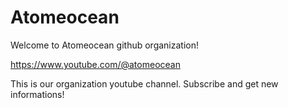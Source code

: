 # Atomeocean

Welcome to Atomeocean github organization!

https://www.youtube.com/@atomeocean

This is our organization youtube channel. Subscribe and get new informations!
